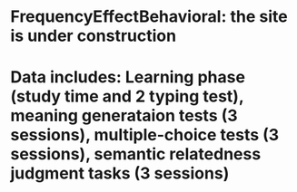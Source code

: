 # FrequencyEffectBehavioral: the site is under construction
# Data includes: Learning phase (study time and 2 typing test), meaning generataion tests (3 sessions), multiple-choice tests (3 sessions), semantic relatedness judgment tasks (3 sessions)
# 
